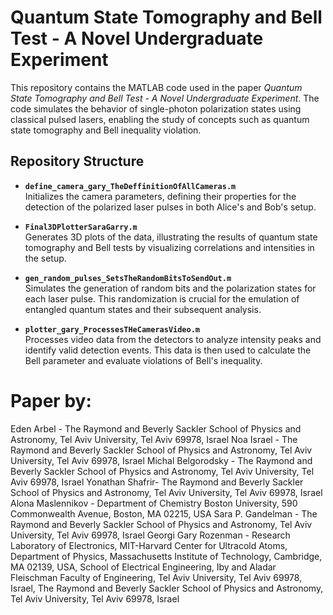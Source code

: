 # Quantum State Tomography and Bell Test - A Novel Undergraduate Experiment

This repository contains the MATLAB code used in the paper _Quantum State Tomography and Bell Test - A Novel Undergraduate Experiment_. The code simulates the behavior of single-photon polarization states using classical pulsed lasers, enabling the study of concepts such as quantum state tomography and Bell inequality violation.

## Repository Structure

- **`define_camera_gary_TheDeffinitionOfAllCameras.m`**  
  Initializes the camera parameters, defining their properties for the detection of the polarized laser pulses in both Alice's and Bob's setup.
  
- **`Final3DPlotterSaraGarry.m`**  
  Generates 3D plots of the data, illustrating the results of quantum state tomography and Bell tests by visualizing correlations and intensities in the setup.
  
- **`gen_random_pulses_SetsTheRandomBitsToSendOut.m`**  
  Simulates the generation of random bits and the polarization states for each laser pulse. This randomization is crucial for the emulation of entangled quantum states and their subsequent analysis.
  
- **`plotter_gary_ProcessesTHeCamerasVideo.m`**  
  Processes video data from the detectors to analyze intensity peaks and identify valid detection events. This data is then used to calculate the Bell parameter and evaluate violations of Bell's inequality.

# Paper by:
Eden Arbel - The Raymond and Beverly Sackler School of Physics and Astronomy, Tel Aviv University, Tel Aviv 69978, Israel
Noa Israel - The Raymond and Beverly Sackler School of Physics and Astronomy, Tel Aviv University, Tel Aviv 69978, Israel
Michal Belgorodsky - The Raymond and Beverly Sackler School of Physics and Astronomy, Tel Aviv University, Tel Aviv 69978, Israel
Yonathan Shafrir- The Raymond and Beverly Sackler School of Physics and Astronomy, Tel Aviv University, Tel Aviv 69978, Israel
Alona Maslennikov - Department of Chemistry Boston University, 590 Commonwealth Avenue, Boston, MA 02215, USA
Sara P. Gandelman - The Raymond and Beverly Sackler School of Physics and Astronomy, Tel Aviv University, Tel Aviv 69978, Israel
Georgi Gary Rozenman - Research Laboratory of Electronics, MIT-Harvard Center for
Ultracold Atoms, Department of Physics, Massachusetts Institute of Technology, Cambridge, MA 02139, USA, School of Electrical Engineering, Iby and Aladar Fleischman Faculty of Engineering, 
Tel Aviv University, Tel Aviv 69978, Israel, The Raymond and Beverly Sackler School of Physics and Astronomy, Tel Aviv University, Tel Aviv 69978, Israel
